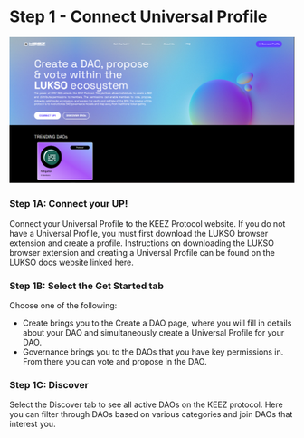# Step 1 - Connect Universal Profile
![Home Page](./img/step-01-home-page/Home_Page_1.PNG)

### Step 1A: Connect your UP!
Connect your Universal Profile to the KEEZ Protocol website.
If you do not have a Universal Profile, you must first download the LUKSO browser extension and create a profile. Instructions on downloading the LUKSO browser extension and creating a Universal Profile can be found on the LUKSO docs website linked here.

### Step 1B: Select the Get Started tab
Choose one of the following:

* Create brings you to the Create a DAO page, where you will fill in details about your DAO and simultaneously create a Universal Profile for your DAO.
* Governance brings you to the DAOs that you have key permissions in. From there you can vote and propose in the DAO.


### Step 1C: Discover
Select the Discover tab to see all active DAOs on the KEEZ protocol. Here you can filter through DAOs based on various categories and join DAOs that interest you. 
